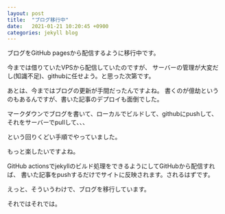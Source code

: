 ```yaml
---
layout: post
title:  "ブログ移行中"
date:   2021-01-21 10:20:45 +0900
categories: jekyll blog
---
```


ブログをGitHub pagesから配信するように移行中です。

今までは借りていたVPSから配信していたのですが、
サーバーの管理が大変だし(知識不足)、githubに任せよう。と思った次第です。

あとは、今まではブログの更新が手間だったんですよね。
書くのが億劫というのもあるんですが、書いた記事のデプロイも面倒でした。

マークダウンでブログを書いて、ローカルでビルドして、githubにpushして、それをサーバーでpullして、、、

という回りくどい手順でやっていました。

もっと楽したいですよね。

GitHub actionsでjekyllのビルド処理をできるようにしてGitHubから配信すれば、
書いた記事をpushするだけでサイトに反映されます。されるはずです。

えっと、そういうわけで、ブログを移行しています。

それではそれでは。

<!-- You’ll find this post in your `_posts` directory. Go ahead and edit it and re-build the site to see your changes. You can rebuild the site in many different ways, but the most common way is to run `jekyll serve`, which launches a web server and auto-regenerates your site when a file is updated. -->

<!-- Jekyll requires blog post files to be named according to the following format: -->

<!-- `YEAR-MONTH-DAY-title.MARKUP` -->

<!-- Where `YEAR` is a four-digit number, `MONTH` and `DAY` are both two-digit numbers, and `MARKUP` is the file extension representing the format used in the file. After that, include the necessary front matter. Take a look at the source for this post to get an idea about how it works. -->

<!-- Jekyll also offers powerful support for code snippets: -->

<!-- {% highlight ruby %} -->
<!-- def print_hi(name) -->
<!--   puts "Hi, #{name}" -->
<!-- end -->
<!-- print_hi('Tom') -->
<!-- #=> prints 'Hi, Tom' to STDOUT. -->
<!-- {% endhighlight %} -->

<!-- Check out the [Jekyll docs][jekyll-docs] for more info on how to get the most out of Jekyll. File all bugs/feature requests at [Jekyll’s GitHub repo][jekyll-gh]. If you have questions, you can ask them on [Jekyll Talk][jekyll-talk]. -->

<!-- [jekyll-docs]: https://jekyllrb.com/docs/home -->
<!-- [jekyll-gh]:   https://github.com/jekyll/jekyll -->
<!-- [jekyll-talk]: https://talk.jekyllrb.com/ -->
